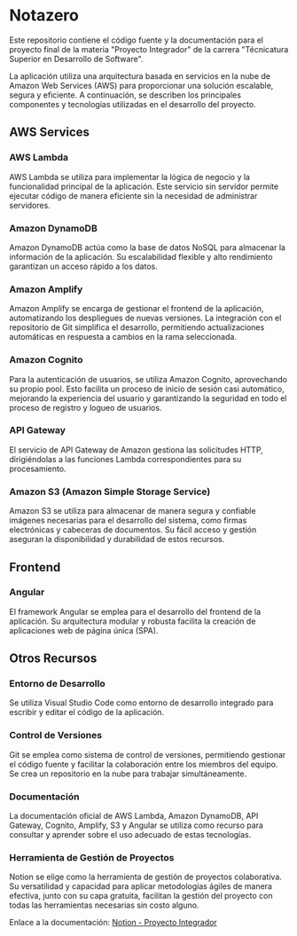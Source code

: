 # Notazero

Este repositorio contiene el código fuente y la documentación para el proyecto final de la materia "Proyecto Integrador" de la carrera "Técnicatura Superior en Desarrollo de Software". 

La aplicación utiliza una arquitectura basada en servicios en la nube de Amazon Web Services (AWS) para proporcionar una solución escalable, segura y eficiente. A continuación, se describen los principales componentes y tecnologías utilizadas en el desarrollo del proyecto.

## AWS Services

### AWS Lambda

AWS Lambda se utiliza para implementar la lógica de negocio y la funcionalidad principal de la aplicación. Este servicio sin servidor permite ejecutar código de manera eficiente sin la necesidad de administrar servidores.

### Amazon DynamoDB

Amazon DynamoDB actúa como la base de datos NoSQL para almacenar la información de la aplicación. Su escalabilidad flexible y alto rendimiento garantizan un acceso rápido a los datos.

### Amazon Amplify

Amazon Amplify se encarga de gestionar el frontend de la aplicación, automatizando los despliegues de nuevas versiones. La integración con el repositorio de Git simplifica el desarrollo, permitiendo actualizaciones automáticas en respuesta a cambios en la rama seleccionada.

### Amazon Cognito

Para la autenticación de usuarios, se utiliza Amazon Cognito, aprovechando su propio pool. Esto facilita un proceso de inicio de sesión casi automático, mejorando la experiencia del usuario y garantizando la seguridad en todo el proceso de registro y logueo de usuarios.

### API Gateway

El servicio de API Gateway de Amazon gestiona las solicitudes HTTP, dirigiéndolas a las funciones Lambda correspondientes para su procesamiento.

### Amazon S3 (Amazon Simple Storage Service)

Amazon S3 se utiliza para almacenar de manera segura y confiable imágenes necesarias para el desarrollo del sistema, como firmas electrónicas y cabeceras de documentos. Su fácil acceso y gestión aseguran la disponibilidad y durabilidad de estos recursos.

## Frontend

### Angular

El framework Angular se emplea para el desarrollo del frontend de la aplicación. Su arquitectura modular y robusta facilita la creación de aplicaciones web de página única (SPA).

## Otros Recursos

### Entorno de Desarrollo

Se utiliza Visual Studio Code como entorno de desarrollo integrado para escribir y editar el código de la aplicación.

### Control de Versiones

Git se emplea como sistema de control de versiones, permitiendo gestionar el código fuente y facilitar la colaboración entre los miembros del equipo. Se crea un repositorio en la nube para trabajar simultáneamente.

### Documentación

La documentación oficial de AWS Lambda, Amazon DynamoDB, API Gateway, Cognito, Amplify, S3 y Angular se utiliza como recurso para consultar y aprender sobre el uso adecuado de estas tecnologías.

### Herramienta de Gestión de Proyectos

Notion se elige como la herramienta de gestión de proyectos colaborativa. Su versatilidad y capacidad para aplicar metodologías ágiles de manera efectiva, junto con su capa gratuita, facilitan la gestión del proyecto con todas las herramientas necesarias sin costo alguno.

Enlace a la documentación: [Notion - Proyecto Integrador](https://www.notion.so/NotaZero-1df345f5845f46b68f10f319bf40ec80)



